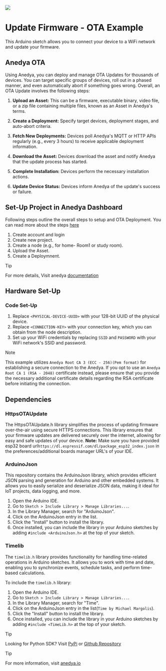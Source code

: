 [<img src="https://img.shields.io/badge/Anedya-Documentation-blue?style=for-the-badge">](https://docs.anedya.io?utm_source=github&utm_medium=link&utm_campaign=github-examples&utm_content=esp32)

# Update Firmware - OTA Example

This Arduino sketch allows you to connect your device to a WiFi network and update your firmware.

## Anedya OTA
Using Anedya, you can deploy and manage OTA Updates for thousands of devices. You can target specific groups of devices, roll out in a phased manner, and even automatically abort if something goes wrong. Overall, an OTA Update involves the following steps:

1. **Upload an Asset:** This can be a firmware, executable binary, video file, or a zip file containing multiple files, known as an Asset in Anedya's terms.

2. **Create a Deployment:** Specify target devices, deployment stages, and auto-abort criteria.

3. **Fetch New Deployments:** Devices poll Anedya's MQTT or HTTP APIs regularly (e.g., every 3 hours) to receive applicable deployment information.

4. **Download the Asset:** Devices download the asset and notify Anedya that the update process has started.

5. **Complete Installation:** Devices perform the necessary installation actions.

6. **Update Device Status:** Devices inform Anedya of the update's success or failure.

## Set-Up Project in Anedya Dashboard

Following steps outline the overall steps to setup and OTA Deployment. You can read more about the steps [here](https://docs.anedya.io/ota/)

1. Create account and login
2. Create new project.
3. Create a node (e.g., for home- Room1 or study room).
4. Upload the Asset.
5. Create a Deploymnent.

 > [!TIP]
 > For more details, Visit anedya [documentation](https://docs.anedya.io?utm_source=github&utm_medium=link&utm_campaign=github-examples&utm_content=esp32)


## Hardware Set-Up

### Code Set-Up

1. Replace `<PHYSICAL-DEVICE-UUID>` with your 128-bit UUID of the physical device.
2. Replace `<CONNECTION-KEY>` with your connection key, which you can obtain from the node description.
3. Set up your WiFi credentials by replacing `SSID` and `PASSWORD` with your WiFi network's SSID and password.

> [!NOTE] 
> This example utilizes `Anedya Root CA 3 (ECC - 256)(Pem format)` for establishing a secure connection to the Anedya. If you opt to use an `Anedya Root CA 1 (RSA - 2048)` certificate instead, please ensure that you provide the necessary additional certificate details regarding the RSA certificate before initiating the connection.

## Dependencies

### HttpsOTAUpdate
The HttpsOTAUpdate.h library simplifies the process of updating firmware over-the-air using secure HTTPS connections. This library ensures that your firmware updates are delivered securely over the internet, allowing for easy and safe updates of your device.
**Note:** Make sure you have provided esp32 board url`https://dl.espressif.com/dl/package_esp32_index.json` in the preferences/additional boards manager URL's of your IDE.

### ArduinoJson

This repository contains the ArduinoJson library, which provides efficient JSON parsing and generation for Arduino and other embedded systems. It allows you to easily serialize and deserialize JSON data, making it ideal for IoT projects, data logging, and more.

1. Open the Arduino IDE.
2. Go to `Sketch > Include Library > Manage Libraries...`.
3. In the Library Manager, search for "ArduinoJson".
4. Click on the ArduinoJson entry in the list.
5. Click the "Install" button to install the library.
6. Once installed, you can include the library in your Arduino sketches by adding `#include <ArduinoJson.h>` at the top of your sketch.

### Timelib

The `timelib.h` library provides functionality for handling time-related operations in Arduino sketches. It allows you to work with time and date, enabling you to synchronize events, schedule tasks, and perform time-based calculations.

To include the `timelib.h` library:

1. Open the Arduino IDE.
2. Go to `Sketch > Include Library > Manage Libraries...`.
3. In the Library Manager, search for "Time".
4. Click on the ArduinoJson entry in the list(`Time by Michael Margolis`).
5. Click the "Install" button to install the library.
6. Once installed, you can include the library in your Arduino sketches by adding `#include <TimeLib.h>` at the top of your sketch.

> [!TIP]
> Looking for Python SDK? Visit [PyPi](https://pypi.org/project/anedya-dev-sdk/) or [Github Repository](https://github.com/anedyaio/anedya-dev-sdk-pyhton)

>[!TIP]
> For more information, visit [anedya.io](https://anedya.io/?utm_source=github&utm_medium=link&utm_campaign=github-examples&utm_content=esp32)